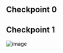 ## Checkpoint 0

## Checkpoint 1
![image](https://user-images.githubusercontent.com/60018973/161305003-519fff32-7ad4-4c2b-9683-66c30c304bf7.png)
